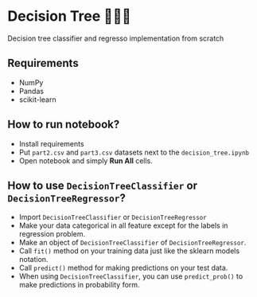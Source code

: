 # Decision Tree 🌲🌳🌴
Decision tree classifier and regresso implementation from scratch

## Requirements
- NumPy
- Pandas
- scikit-learn

## How to run notebook?
 - Install requirements
 - Put `part2.csv` and `part3.csv` datasets next to the `decision_tree.ipynb`
 - Open notebook and simply **Run All** cells.

## How to use `DecisionTreeClassifier` or `DecisionTreeRegressor`?
- Import `DecisionTreeClassifier` or `DecisionTreeRegressor`
- Make your data categorical in all feature except for the labels in regression problem.
- Make an object of `DecisionTreeClassifier` of `DecisionTreeRegressor`.
- Call `fit()` method on your training data just like the sklearn models notation.
- Call `predict()` method for making predictions on your test data.
- When using `DecisionTreeClassifier`, you can use `predict_prob()` to make predictions in probability form.

